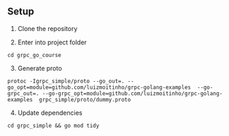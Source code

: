 ## Setup
1. Clone the repository

2. Enter into project folder

```shell
cd grpc_go_course
```

3. Generate proto
```shell
protoc -Igrpc_simple/proto --go_out=. --go_opt=module=github.com/luizmoitinho/grpc-golang-examples  --go-grpc_out=. --go-grpc_opt=module=github.com/luizmoitinho/grpc-golang-examples  grpc_simple/proto/dummy.proto
```

4. Update dependencies
```shell
cd grpc_simple && go mod tidy
```